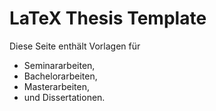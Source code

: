# LaTeX Thesis Template

Diese Seite enthält Vorlagen für

- Seminararbeiten,
- Bachelorarbeiten,
- Masterarbeiten,
- und Dissertationen.
